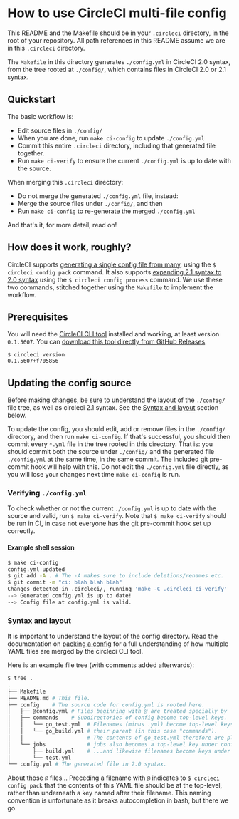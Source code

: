 # How to use CircleCI multi-file config

This README and the Makefile should be in your `.circleci` directory,
in the root of your repository.
All path references in this README assume we are in this `.circleci` directory.

The `Makefile` in this directory generates `./config.yml` in CircleCI 2.0 syntax,
from the tree rooted at `./config/`, which contains files in CircleCI 2.0 or 2.1 syntax.


## Quickstart

The basic workflow is:

- Edit source files in `./config/`
- When you are done, run `make ci-config` to update `./config.yml`
- Commit this entire `.circleci` directory, including that generated file together.
- Run `make ci-verify` to ensure the current `./config.yml` is up to date with the source.

When merging this `.circleci` directory:

- Do not merge the generated `./config.yml` file, instead:
- Merge the source files under `./config/`, and then
- Run `make ci-config` to re-generate the merged `./config.yml`

And that's it, for more detail, read on!


## How does it work, roughly?

CircleCI supports [generating a single config file from many],
using the `$ circleci config pack` command.
It also supports [expanding 2.1 syntax to 2.0 syntax]
using the `$ circleci config process` command.
We use these two commands, stitched together using the `Makefile`
to implement the workflow.

[generating a single config file from many]: https://circleci.com/docs/2.0/local-cli/#packing-a-config
[expanding 2.1 syntax to 2.0 syntax]: https://circleci.com/docs/2.0/local-cli/#processing-a-config


## Prerequisites

You will need the [CircleCI CLI tool] installed and working,
at least version `0.1.5607`.
You can [download this tool directly from GitHub Releases].

```
$ circleci version
0.1.5607+f705856
```

[CircleCI CLI tool]: https://circleci.com/docs/2.0/local-cli/
[download this tool directly from GitHub Releases]: https://github.com/CircleCI-Public/circleci-cli/releases


## Updating the config source

Before making changes, be sure to understand the layout
of the `./config/` file tree, as well as circleci 2.1 syntax.
See the [Syntax and layout] section below.

To update the config, you should edit, add or remove files
in the `./config/` directory,
and then run `make ci-config`.
If that's successful,
you should then commit every `*.yml` file in the tree rooted in this directory.
That is: you should commit both the source under `./config/`
and the generated file `./config.yml` at the same time, in the same commit.
The included git pre-commit hook will help with this.
Do not edit the `./config.yml` file directly, as you will lose your changes
next time `make ci-config` is run.

[Syntax and layout]: #syntax-and-layout


### Verifying `./config.yml`

To check whether or not the current `./config.yml` is up to date with the source
and valid, run `$ make ci-verify`.
Note that `$ make ci-verify` should be run in CI,
in case not everyone has the git pre-commit hook set up correctly.


#### Example shell session

```sh
$ make ci-config
config.yml updated 
$ git add -A . # The -A makes sure to include deletions/renames etc.
$ git commit -m "ci: blah blah blah"
Changes detected in .circleci/, running 'make -C .circleci ci-verify'
--> Generated config.yml is up to date!
--> Config file at config.yml is valid.
```


### Syntax and layout

It is important to understand the layout of the config directory.
Read the documentation on [packing a config] for a full understanding
of how multiple YAML files are merged by the circleci CLI tool.

[packing a config]: https://circleci.com/docs/2.0/local-cli/#packing-a-config

Here is an example file tree (with comments added afterwards):

```sh
$ tree . 
.
├── Makefile
├── README.md # This file.
├── config    # The source code for config.yml is rooted here.
│   ├── @config.yml # Files beginning with @ are treated specially by `circleci config pack`
│   ├── commands    # Subdirectories of config become top-level keys.
│   │   └── go_test.yml  # Filenames (minus .yml) become top-level keys under
│   │   └── go_build.yml # their parent (in this case "commands").
│   │                    # The contents of go_test.yml therefore are placed at: .commands.go_test:
│   └── jobs             # jobs also becomes a top-level key under config...
│       ├── build.yml    # ...and likewise filenames become keys under their parent.
│       └── test.yml
└── config.yml # The generated file in 2.0 syntax.
```

About those `@` files... Preceding a filename with `@`
indicates to `$ circleci config pack` that the contents of this YAML file
should be at the top-level, rather than underneath a key named after their filename.
This naming convention is unfortunate as it breaks autocompletion in bash,
but there we go.

